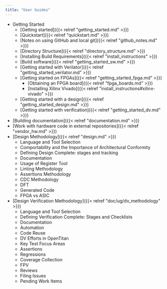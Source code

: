```yaml
---
title: "User Guides"
---
```


* Getting Started
  * [Getting started]({{< relref "getting_started.md" >}})
  * [Quickstart]({{< relref "quickstart.md" >}})
  * [Notes on using GitHub and local git]({{< relref "github_notes.md" >}})
  * [Directory Structure]({{< relref "directory_structure.md" >}})
  * [Installing Build Requirements]({{< relref "install_instructions" >}})
  * [Build software]({{< relref "getting_started_sw.md" >}})
  * [Getting started with Verilator]({{< relref "getting_started_verilator.md" >}})
  * [Getting started on FPGAs]({{< relref "getting_started_fpga.md" >}})
    * [Obtaining an FPGA board]({{< relref "fpga_boards.md" >}})
    * [Installing Xilinx Vivado]({{< relref "install_instructions#xilinx-vivado" >}})
  * [Getting started with a design]({{< relref "getting_started_design.md" >}})
  * [Getting started with verification]({{< relref "getting_started_dv.md" >}})
* [Building documentation]({{< relref "documentation.md" >}})
* [Work with hardware code in external repositories]({{< relref "vendor_hw.md" >}})
* [Design Methodology]({{< relref "design.md" >}})
  * Language and Tool Selection
  * Comportability and the Importance of Architectural Conformity
  * Defining Design Complete: stages and tracking
  * Documentation
  * Usage of Register Tool
  * Linting Methodology
  * Assertions Methodology
  * CDC Methodology
  * DFT
  * Generated Code
  * FPGA vs ASIC
* [Design Verification Methodology]({{< relref "doc/ug/dv_methodology" >}})
  * Language and Tool Selection
  * Defining Verification Complete: Stages and Checklists
  * Documentation
  * Automation
  * Code Reuse
  * DV Efforts in OpenTitan
  * Key Test Focus Areas
  * Assertions
  * Regressions
  * Coverage Collection
  * FPV
  * Reviews
  * Filing Issues
  * Pending Work Items
